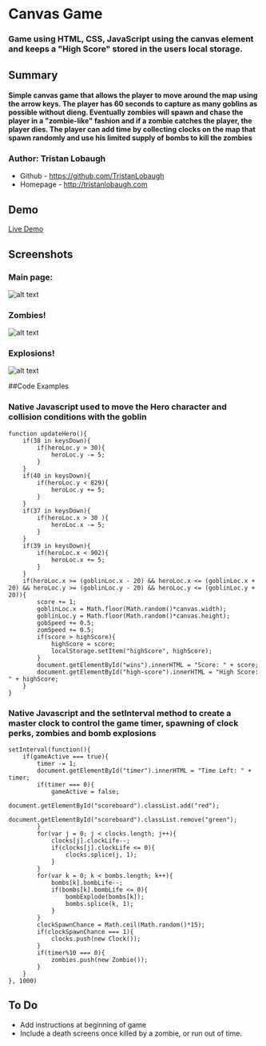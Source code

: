 # Canvas Game

### Game using HTML, CSS, JavaScript using the canvas element and keeps a "High Score" stored in the users local storage.

## Summary

#### Simple canvas game that allows the player to move around the map using the arrow keys. The player has 60 seconds to capture as many goblins as possible without dieng. Eventually zombies will spawn and chase the player in a "zombie-like" fashion and if a zombie catches the player, the player dies. The player can add time by collecting clocks on the map that spawn randomly and use his limited supply of bombs to kill the zombies

### Author: Tristan Lobaugh 
+ Github - https://github.com/TristanLobaugh
+ Homepage - http://tristanlobaugh.com

## Demo

[Live Demo](http://tristanlobaugh.com/canvasgame)

## Screenshots

### Main page:
![alt text](https://raw.githubusercontent.com/tlobaugh/canvasgame/master/img/main.png)

### Zombies!
![alt text](https://raw.githubusercontent.com/tlobaugh/canvasgame/master/img/zombies.png)

### Explosions!
![alt text](https://raw.githubusercontent.com/tlobaugh/canvasgame/master/img/clock_explosion.png)

##Code Examples

### Native Javascript used to move the Hero character and collision conditions with the goblin
```
function updateHero(){
	if(38 in keysDown){
		if(heroLoc.y > 30){
			heroLoc.y -= 5;
		}
	}
	if(40 in keysDown){
		if(heroLoc.y < 829){
			heroLoc.y += 5;
		}
	}
	if(37 in keysDown){
		if(heroLoc.x > 30 ){
			heroLoc.x -= 5;
		}
	}
	if(39 in keysDown){
		if(heroLoc.x < 902){
			heroLoc.x += 5;
		}
	}
	if(heroLoc.x >= (goblinLoc.x - 20) && heroLoc.x <= (goblinLoc.x + 20) && heroLoc.y >= (goblinLoc.y - 20) && heroLoc.y <= (goblinLoc.y + 20)){
		score += 1;
		goblinLoc.x = Math.floor(Math.random()*canvas.width);
		goblinLoc.y = Math.floor(Math.random()*canvas.height);
		gobSpeed += 0.5;
		zomSpeed += 0.5;
		if(score > highScore){
			highScore = score;
			localStorage.setItem("highScore", highScore);
		}
		document.getElementById("wins").innerHTML = "Score: " + score;
		document.getElementById("high-score").innerHTML = "High Score: " + highScore;
	}
}
```

### Native Javascript and the setInterval method to create a master clock to control the game timer, spawning of clock perks, zombies and bomb explosions
```
setInterval(function(){
	if(gameActive === true){
		timer -= 1;
		document.getElementById("timer").innerHTML = "Time Left: " + timer;
		if(timer === 0){
			gameActive = false;
			document.getElementById("scoreboard").classList.add("red");
			document.getElementById("scoreboard").classList.remove("green");
		}
		for(var j = 0; j < clocks.length; j++){
			clocks[j].clockLife--;
			if(clocks[j].clockLife <= 0){
				clocks.splice(j, 1);
			}
		}
		for(var k = 0; k < bombs.length; k++){
			bombs[k].bombLife--;
			if(bombs[k].bombLife <= 0){
				bombExplode(bombs[k]);
				bombs.splice(k, 1);
			}
		}
		clockSpawnChance = Math.ceil(Math.random()*15);  
		if(clockSpawnChance === 1){
			clocks.push(new Clock());
		}
		if(timer%10 === 0){
			zombies.push(new Zombie());
		}
	}
}, 1000)
```

## To Do
+ Add instructions at beginning of game
+ Include a death screens once killed by a zombie, or run out of time.
